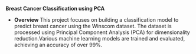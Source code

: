 **Breast Cancer Classification using PCA**

+ **Overview**
This project focuses on building a classification model to predict breast cancer using the Winscom dataset.
The dataset is processed using Principal Component Analysis (PCA) for dimensionality reduction.Various machine learning models are trained and evaluated, achieving an accuracy of over 99%.
